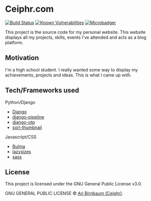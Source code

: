 # Ceiphr.com

[![Build Status](https://travis-ci.com/ceiphr/ceiphr.com.svg?branch=master)](https://travis-ci.com/ceiphr/ceiphr.com)
[![Known Vulnerabilities](https://snyk.io//test/github/ceiphr/ceiphr.com/badge.svg?targetFile=ceiphr_proj/assets/package.json)](https://snyk.io//test/github/ceiphr/ceiphr.com?targetFile=ceiphr_proj/assets/package.json)
[![Microbadger](https://images.microbadger.com/badges/image/ceiphr/ceiphr.com.svg)](https://microbadger.com/images/ceiphr/ceiphr.com "Get your own image badge on microbadger.com")

This project is the source code for my personal website. This website displays all my projects, skills, events I've attended and acts as a blog platform.

## Motivation

I'm a high school student. I really wanted some way to display my achievements, projects and ideas. This is what I came up with.

## Tech/Frameworks used

Python/Django

- [Django](https://www.djangoproject.com/)
- [django-pipeline](https://django-pipeline.readthedocs.io/en/latest/)
- [django-otp](https://django-otp-official.readthedocs.io/en/latest/)
- [sorl-thumbnail](https://github.com/jazzband/sorl-thumbnail)

Javascript/CSS

- [Bulma](https://bulma.io/)
- [lazysizes](https://github.com/aFarkas/lazysizes)
- [sass](https://sass-lang.com/)

## License

This project is licensed under the GNU General Public License v3.0.

GNU GENERAL PUBLIC LICENSE © [Ari Birnbaum (Ceiphr)](https://ceiphr.com).
